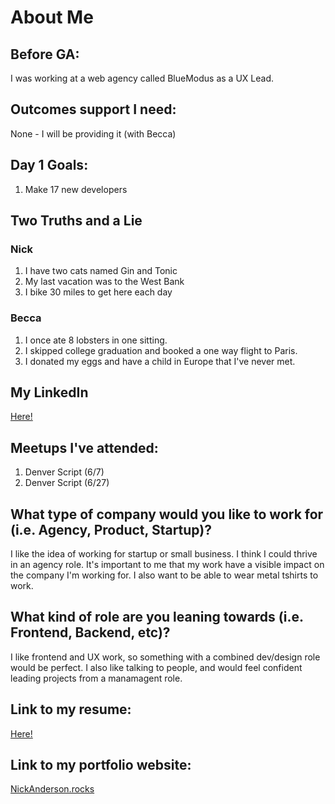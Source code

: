 # About Me

## Before GA:
I was working at a web agency called BlueModus as a UX Lead.

## Outcomes support I need:
None - I will be providing it (with Becca)

## Day 1 Goals:
1. Make 17 new developers

## Two Truths and a Lie

### Nick
1. I have two cats named Gin and Tonic
2. My last vacation was to the West Bank
3. I bike 30 miles to get here each day

### Becca
1. I once ate 8 lobsters in one sitting.
2. I skipped college graduation and booked a one way flight to Paris.
3. I donated my eggs and have a child in Europe that I've never met.

## My LinkedIn
[Here!](https://www.linkedin.com/in/nickandersonr)

## Meetups I've attended:
1. Denver Script (6/7)
2. Denver Script (6/27)

## What type of company would you like to work for (i.e. Agency, Product, Startup)?
I like the idea of working for startup or small business. I think I could thrive in an agency role. It's important to me that my work have a visible impact on the company I'm working for. I also want to be able to wear metal tshirts to work.

## What kind of role are you leaning towards (i.e. Frontend, Backend, etc)?
I like frontend and UX work, so something with a combined dev/design role would be perfect. I also like talking to people, and would feel confident leading projects from a manamagent role. 

## Link to my resume: 
[Here!](NickAnderson_Resume.pdf)

## Link to my portfolio website: 
[NickAnderson.rocks](http://NickAnderson.rocks)
